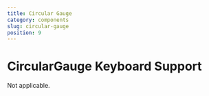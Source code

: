 ```yaml
---
title: Circular Gauge
category: components
slug: circular-gauge
position: 9
---
```

# CircularGauge Keyboard Support

Not applicable.

